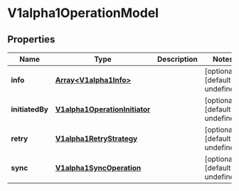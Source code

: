 # V1alpha1OperationModel

## Properties

Name | Type | Description | Notes
------------ | ------------- | ------------- | -------------
**info** | [**Array&lt;V1alpha1Info&gt;**](V1alpha1Info.md) |  | [optional] [default to undefined]
**initiatedBy** | [**V1alpha1OperationInitiator**](V1alpha1OperationInitiator.md) |  | [optional] [default to undefined]
**retry** | [**V1alpha1RetryStrategy**](V1alpha1RetryStrategy.md) |  | [optional] [default to undefined]
**sync** | [**V1alpha1SyncOperation**](V1alpha1SyncOperation.md) |  | [optional] [default to undefined]


